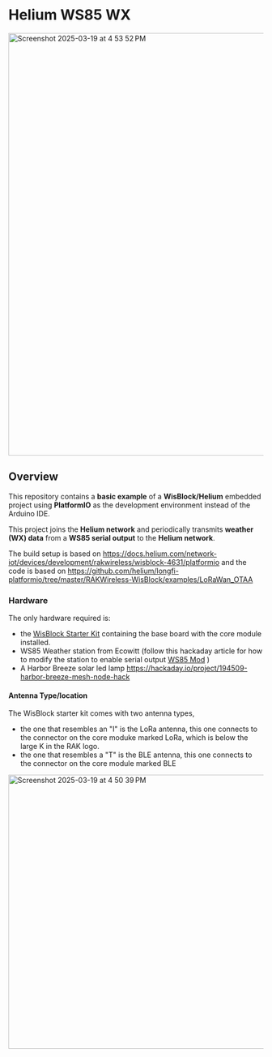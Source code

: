 
# Helium WS85 WX

<img width="834" alt="Screenshot 2025-03-19 at 4 53 52 PM" src="https://github.com/user-attachments/assets/ae234304-c6d3-4232-9f90-df9a4d58c139" />

## Overview  
This repository contains a **basic example** of a **WisBlock/Helium** embedded project using **PlatformIO** as the development environment instead of the Arduino IDE.  

This project joins the **Helium network** and periodically transmits **weather (WX) data** from a **WS85 serial output** to the **Helium network**.  

The build setup is based on https://docs.helium.com/network-iot/devices/development/rakwireless/wisblock-4631/platformio
and the code is based on https://github.com/helium/longfi-platformio/tree/master/RAKWireless-WisBlock/examples/LoRaWan_OTAA

### Hardware
The only hardware required is:
* the [WisBlock Starter Kit](https://store.rakwireless.com/products/wisblock-starter-kit) containing  the base board with the core module installed.
* WS85 Weather station from Ecowitt (follow this hackaday article for how to modify the station to enable serial output [WS85 Mod](https://hackaday.io/project/196990-meshtastic-ultrasonic-anemometer-wx-station) )
* A Harbor Breeze solar led lamp https://hackaday.io/project/194509-harbor-breeze-mesh-node-hack

#### Antenna Type/location
The WisBlock starter kit comes with two antenna types, 
* the one that resembles an "I" is the LoRa antenna, this one connects to the connector on the core moduke marked LoRa, which is below the large K in the RAK logo.
* the one that resembles a "T" is the BLE antenna, this one connects to the connector on the core module marked BLE

<img width="541" alt="Screenshot 2025-03-19 at 4 50 39 PM" src="https://github.com/user-attachments/assets/bd7be7ab-d512-480e-9969-85c8ac52fb5f" />


